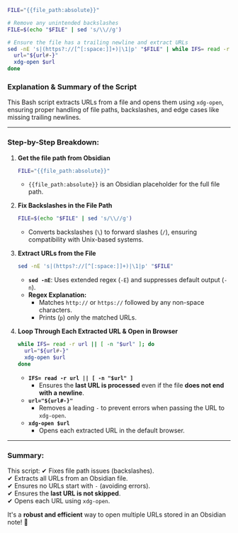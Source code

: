 ```bash
FILE="{{file_path:absolute}}"

# Remove any unintended backslashes
FILE=$(echo "$FILE" | sed 's/\\//g')

# Ensure the file has a trailing newline and extract URLs
sed -nE 's|(https?://[^[:space:]]+)|\1|p' "$FILE" | while IFS= read -r url || [ -n "$url" ]; do
  url="${url#-}"
  xdg-open $url
done
```
### **Explanation & Summary of the Script**

This Bash script extracts URLs from a file and opens them using `xdg-open`, ensuring proper handling of file paths, backslashes, and edge cases like missing trailing newlines.

---

### **Step-by-Step Breakdown:**

1. **Get the file path from Obsidian**
    
    ```bash
    FILE="{{file_path:absolute}}"
    ```
    
    - `{{file_path:absolute}}` is an Obsidian placeholder for the full file path.
2. **Fix Backslashes in the File Path**
    
    ```bash
    FILE=$(echo "$FILE" | sed 's/\\//g')
    ```
    
    - Converts backslashes (`\`) to forward slashes (`/`), ensuring compatibility with Unix-based systems.
3. **Extract URLs from the File**
    
    ```bash
    sed -nE 's|(https?://[^[:space:]]+)|\1|p' "$FILE"
    ```
    
    - **`sed -nE`**: Uses extended regex (`-E`) and suppresses default output (`-n`).
    - **Regex Explanation:**
        - Matches `http://` or `https://` followed by any non-space characters.
        - Prints (`p`) only the matched URLs.
4. **Loop Through Each Extracted URL & Open in Browser**
    
    ```bash
    while IFS= read -r url || [ -n "$url" ]; do
      url="${url#-}"
      xdg-open $url
    done
    ```
    
    - **`IFS= read -r url || [ -n "$url" ]`**
        - Ensures the **last URL is processed** even if the file **does not end with a newline**.
    - **`url="${url#-}"`**
        - Removes a leading `-` to prevent errors when passing the URL to `xdg-open`.
    - **`xdg-open $url`**
        - Opens each extracted URL in the default browser.

---

### **Summary:**

This script: ✔ Fixes file path issues (backslashes).  
✔ Extracts all URLs from an Obsidian file.  
✔ Ensures no URLs start with `-` (avoiding errors).  
✔ Ensures the **last URL is not skipped**.  
✔ Opens each URL using `xdg-open`.

It's a **robust and efficient** way to open multiple URLs stored in an Obsidian note! 🚀